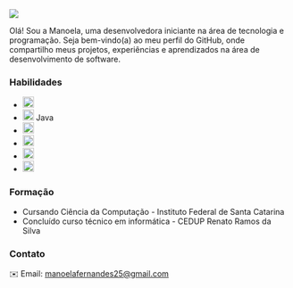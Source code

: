 <!--
**manoela-fs/manoela-fs** is a ✨ _special_ ✨ repository because its `README.md` (this file) appears on your GitHub profile.
!-->

<div>
  <img src="nyan-cat.mp4"/>
</div>

 Olá! Sou a Manoela, uma desenvolvedora iniciante na área de tecnologia e programação. Seja bem-vindo(a) ao meu perfil do GitHub, onde compartilho meus projetos, experiências e aprendizados na área de desenvolvimento de software.

### Habilidades
<ul>
  <li><img src="https://cdn.jsdelivr.net/gh/devicons/devicon/icons/csharp/csharp-original.svg" width="20" height="20"/></li>
  <li><img src="https://cdn.jsdelivr.net/gh/devicons/devicon/icons/java/java-original.svg" width="20" height="20" /> Java</li>
  <li><img src="https://cdn.jsdelivr.net/gh/devicons/devicon/icons/javascript/javascript-original.svg" width="20" height="20"/></li>
  <li><img src="https://cdn.jsdelivr.net/gh/devicons/devicon/icons/php/php-original.svg" width="20" height="20"/></li>
  <li><img src="https://cdn.jsdelivr.net/gh/devicons/devicon/icons/laravel/laravel-plain.svg" width="20" height="20"/></li>
  <li><img src="https://cdn.jsdelivr.net/gh/devicons/devicon/icons/mysql/mysql-original-wordmark.svg" width="20" height="20"/></li>
</ul>

### Formação
<ul>
  <li>Cursando Ciência da Computação - Instituto Federal de Santa Catarina</li>
  <li>Concluído curso técnico em informática - CEDUP Renato Ramos da Silva</li>
</ul>

### Contato

✉️ Email: manoelafernandes25@gmail.com


